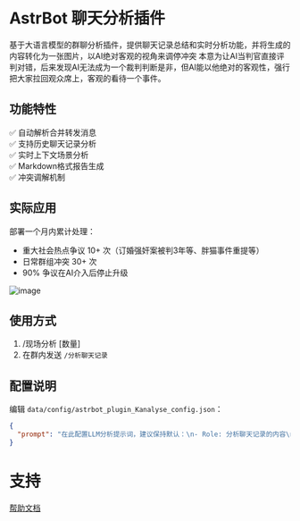 # AstrBot 聊天分析插件

基于大语言模型的群聊分析插件，提供聊天记录总结和实时分析功能，并将生成的内容转化为一张图片，以AI绝对客观的视角来调停冲突
本意为让AI当判官直接评判对错，后来发现AI无法成为一个裁判判断是非，但AI能以他绝对的客观性，强行把大家拉回观众席上，客观的看待一个事件。
## 功能特性
✅ 自动解析合并转发消息  
✅ 支持历史聊天记录分析  
✅ 实时上下文场景分析  
✅ Markdown格式报告生成  
✅ 冲突调解机制

## 实际应用
部署一个月内累计处理：
- 重大社会热点争议 10+ 次（订婚强奸案被判3年等、胖猫事件重提等）
- 日常群组冲突 30+ 次
- 90% 争议在AI介入后停止升级

![image](https://github.com/user-attachments/assets/a8d5feb3-e59d-4e34-98ab-6114d0513de8)

## 使用方式
1. /现场分析 [数量]
2. 在群内发送 `/分析聊天记录` 

## 配置说明
编辑 `data/config/astrbot_plugin_Kanalyse_config.json`：
```json
{
  "prompt": "在此配置LLM分析提示词，建议保持默认：\n- Role: 分析聊天记录的内容\n- 要求: 识别关键话题、情感倾向、重点结论"
}
```

# 支持

[帮助文档](https://astrbot.app)
